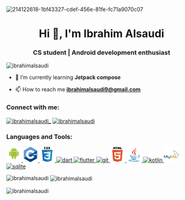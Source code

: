 ![214122618-1bf43327-cdef-456e-81fe-fc71a9070c07](https://github.com/IbrahimAlsaudi/IbrahimAlsaudi/assets/94073274/ac5d69c6-8af2-4a67-8156-9edfb75fb9f4)
<h1 align="center">Hi 👋, I'm Ibrahim Alsaudi</h1>
<h3 align="center">CS student | Android development enthusiast</h3>

<p align="left"> <img src="https://komarev.com/ghpvc/?username=ibrahimalsaudi&label=Profile%20views&color=0e75b6&style=flat" alt="ibrahimalsaudi" /> </p>

- 🌱 I’m currently learning **Jetpack compose**

- 📫 How to reach me **ibrahimalsaudi9@gmail.com**

<h3 align="left">Connect with me:</h3>
<p align="left">
<a href="https://twitter.com/ibrahimalsaudi_" target="blank"><img align="center" src="https://raw.githubusercontent.com/rahuldkjain/github-profile-readme-generator/master/src/images/icons/Social/twitter.svg" alt="ibrahimalsaudi_" height="30" width="40" /></a>
<a href="https://linkedin.com/in/ibrahimalsaudi" target="blank"><img align="center" src="https://raw.githubusercontent.com/rahuldkjain/github-profile-readme-generator/master/src/images/icons/Social/linked-in-alt.svg" alt="ibrahimalsaudi" height="30" width="40" /></a>
</p>

<h3 align="left">Languages and Tools:</h3>
<p align="left"> <a href="https://developer.android.com" target="_blank" rel="noreferrer"> <img src="https://raw.githubusercontent.com/devicons/devicon/master/icons/android/android-original-wordmark.svg" alt="android" width="40" height="40"/> </a> <a href="https://www.w3schools.com/cpp/" target="_blank" rel="noreferrer"> <img src="https://raw.githubusercontent.com/devicons/devicon/master/icons/cplusplus/cplusplus-original.svg" alt="cplusplus" width="40" height="40"/> </a> <a href="https://www.w3schools.com/css/" target="_blank" rel="noreferrer"> <img src="https://raw.githubusercontent.com/devicons/devicon/master/icons/css3/css3-original-wordmark.svg" alt="css3" width="40" height="40"/> </a> <a href="https://dart.dev" target="_blank" rel="noreferrer"> <img src="https://www.vectorlogo.zone/logos/dartlang/dartlang-icon.svg" alt="dart" width="40" height="40"/> </a> <a href="https://flutter.dev" target="_blank" rel="noreferrer"> <img src="https://www.vectorlogo.zone/logos/flutterio/flutterio-icon.svg" alt="flutter" width="40" height="40"/> </a> <a href="https://git-scm.com/" target="_blank" rel="noreferrer"> <img src="https://www.vectorlogo.zone/logos/git-scm/git-scm-icon.svg" alt="git" width="40" height="40"/> </a> <a href="https://www.w3.org/html/" target="_blank" rel="noreferrer"> <img src="https://raw.githubusercontent.com/devicons/devicon/master/icons/html5/html5-original-wordmark.svg" alt="html5" width="40" height="40"/> </a> <a href="https://www.java.com" target="_blank" rel="noreferrer"> <img src="https://raw.githubusercontent.com/devicons/devicon/master/icons/java/java-original.svg" alt="java" width="40" height="40"/> </a> <a href="https://kotlinlang.org" target="_blank" rel="noreferrer"> <img src="https://www.vectorlogo.zone/logos/kotlinlang/kotlinlang-icon.svg" alt="kotlin" width="40" height="40"/> </a> <a href="https://www.mysql.com/" target="_blank" rel="noreferrer"> <img src="https://raw.githubusercontent.com/devicons/devicon/master/icons/mysql/mysql-original-wordmark.svg" alt="mysql" width="40" height="40"/> </a> <a href="https://www.sqlite.org/" target="_blank" rel="noreferrer"> <img src="https://www.vectorlogo.zone/logos/sqlite/sqlite-icon.svg" alt="sqlite" width="40" height="40"/> </a> </p>

<p><img align="left" src="https://github-readme-stats.vercel.app/api/top-langs?username=ibrahimalsaudi&show_icons=true&locale=en&layout=compact" alt="ibrahimalsaudi" /></p>

<p>&nbsp;<img align="center" src="https://github-readme-stats.vercel.app/api?username=ibrahimalsaudi&show_icons=true&locale=en" alt="ibrahimalsaudi" /></p>

<p><img align="center" src="https://github-readme-streak-stats.herokuapp.com/?user=ibrahimalsaudi&" alt="ibrahimalsaudi" /></p>


